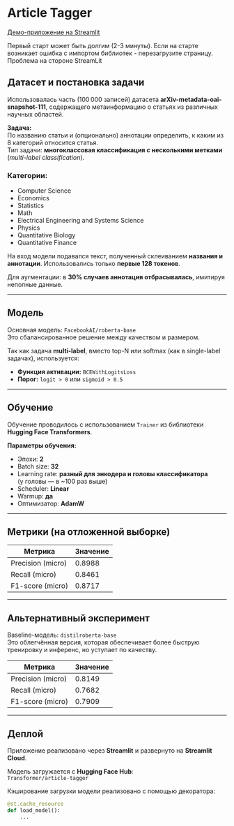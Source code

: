 # Article Tagger

[Демо-приложение на Streamlit](https://article-tagger.streamlit.app/) 

Первый старт может быть долгим (2-3 минуты). Если на старте возникает ошибка с импортом библиотек - перезагрузите страницу. Проблема на стороне StreamLit

## Датасет и постановка задачи

Использовалась часть (100 000 записей) датасета **arXiv-metadata-oai-snapshot-111**, содержащего метаинформацию о статьях из различных научных областей.

**Задача:**  
По названию статьи и (опционально) аннотации определить, к каким из 8 категорий относится статья.  
Тип задачи: **многоклассовая классификация с несколькими метками** (*multi-label classification*).

### Категории:
- Computer Science  
- Economics  
- Statistics  
- Math  
- Electrical Engineering and Systems Science  
- Physics  
- Quantitative Biology  
- Quantitative Finance  

На вход модели подавался текст, полученный склеиванием **названия и аннотации**. Использовались только **первые 128 токенов**.

Для аугментации: в **30% случаев аннотация отбрасывалась**, имитируя неполные данные.

---

## Модель

Основная модель: `FacebookAI/roberta-base`  
Это сбалансированное решение между качеством и размером.

Так как задача **multi-label**, вместо top-N или softmax (как в single-label задачах), используется:
- **Функция активации:** `BCEWithLogitsLoss`
- **Порог:** `logit > 0` или `sigmoid > 0.5`

---

## Обучение

Обучение проводилось с использованием `Trainer` из библиотеки **Hugging Face Transformers**.

**Параметры обучения:**
- Эпохи: **2**
- Batch size: **32**
- Learning rate: **разный для энкодера и головы классификатора**  
  (у головы — в ~100 раз выше)
- Scheduler: **Linear**
- Warmup: **да**
- Оптимизатор: **AdamW**

---

## Метрики (на отложенной выборке)

| Метрика         | Значение |
|------------------|----------|
| Precision (micro) | 0.8988   |
| Recall (micro)    | 0.8461   |
| F1-score (micro)  | 0.8717   |

---

## Альтернативный эксперимент

Baseline-модель: `distilroberta-base`  
Это облегчённая версия, которая обеспечивает более быструю тренировку и инференс, но уступает по качеству.

| Метрика         | Значение |
|------------------|----------|
| Precision (micro) | 0.8149   |
| Recall (micro)    | 0.7682   |
| F1-score (micro)  | 0.7909   |

---

## Деплой

Приложение реализовано через **Streamlit** и развернуто на **Streamlit Cloud**.

Модель загружается с **Hugging Face Hub**:  
`Transformer/article-tagger`

Кэширование загрузки модели реализовано с помощью декоратора:

```python
@st.cache_resource
def load_model():
    ...
